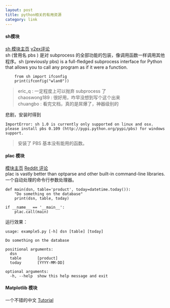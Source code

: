 ```yaml
---
layout: post
title: python相关的有用资源
category: link
---
```


#### sh模块
[sh 模块主页](http://amoffat.github.com/sh/index.html) [v2ex评论](http://v2ex.com/t/47892#reply9)  
sh (曾用名 pbs ) 是对 subprocess 的全部功能的包装，像调用函数一样调用其他程序。sh (previously pbs) is a full-fledged subprocess interface for Python that allows you to call any program as if it were a function.

        from sh import ifconfig
        print(ifconfig("wlan0"))

> eric_q : 一定程度上可以抛弃 subprocess 了   
> chaoswong189 : 很好用，咋早没想到写个这个出来   
> chuangbo : 看完文档，真的是屌爆了，神器级别的   

悲剧，安装时得到

    
    ImportError: sh 1.0 is currently only supported on linux and osx.
    please install pbs 0.109 (http://pypi.python.org/pypi/pbs) for windows support.
    
>安装了 PBS 基本没有能用的函数。    


#### plac 模块
[模块主页](http://plac.googlecode.com/hg/doc/plac.html) [Reddit 评论](http://www.reddit.com/r/Python/comments/zq1o5/favorite_tools_in_your_python_toolbox/)  
plac is vastly better than optparse and other built-in command-line libraries.  
一个自动处理的命令行参数处理器。

    def main(dsn, table='product', today=datetime.today()):
        "Do something on the database"
        print(dsn, table, today)
    
    if __name__ == '__main__':
        plac.call(main)
    
    
运行效果：

    usage: example5.py [-h] dsn [table] [today]
    
    Do something on the database
    
    positional arguments:
      dsn
      table       [product]
      today       [YYYY-MM-DD]
    
    optional arguments:
      -h, --help  show this help message and exit
      


#### Matplotlib 模块

一个不错的中文 [Tutorial](http://reverland.org/python/2012/09/07/matplotlib-tutorial/) 
